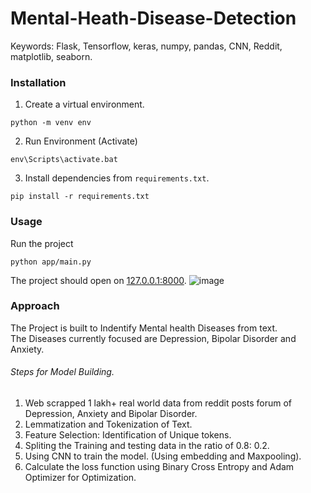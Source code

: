 # Mental-Heath-Disease-Detection

Keywords: Flask, Tensorflow, keras, numpy, pandas, CNN, Reddit, matplotlib, seaborn.

### Installation
1. Create a virtual environment.
```
python -m venv env
```
2. Run Environment (Activate)
```
env\Scripts\activate.bat 
```
3. Install dependencies from `requirements.txt`.
```
pip install -r requirements.txt
```

### Usage
Run the project
```
python app/main.py
```
The project should open on [127.0.0.1:8000](http://127.0.0.1:8000).
![image]()


### Approach
The Project is built to Indentify Mental health Diseases from text. <br>
The Diseases currently focused are Depression, Bipolar Disorder and Anxiety. 

###### Steps for Model Building.
1. Web scrapped 1 lakh+ real world data from reddit posts forum of Depression, Anxiety and Bipolar Disorder.
2. Lemmatization and Tokenization of Text.
3. Feature Selection: Identification of Unique tokens.
4. Spliting the Training and testing data in the ratio of 0.8: 0.2.
5. Using CNN to train the model. (Using embedding and Maxpooling).
6. Calculate the loss function using Binary Cross Entropy and Adam Optimizer for Optimization.
